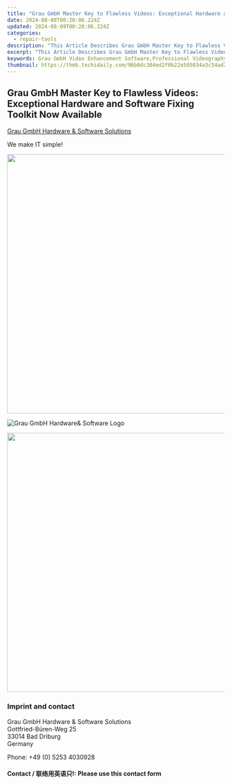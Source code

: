 ```yaml
---
title: "Grau GmbH Master Key to Flawless Videos: Exceptional Hardware and Software Fixing Toolkit Now Available"
date: 2024-08-08T00:28:06.224Z
updated: 2024-08-09T00:28:06.224Z
categories:
  - repair-tools
description: "This Article Describes Grau GmbH Master Key to Flawless Videos: Exceptional Hardware and Software Fixing Toolkit Now Available"
excerpt: "This Article Describes Grau GmbH Master Key to Flawless Videos: Exceptional Hardware and Software Fixing Toolkit Now Available"
keywords: Grau GmbH Video Enhancement Software,Professional Videography Tools,Advanced Hardware & Software Fixing Toolkit,Flawless Videos Master Key Solution,Top-Tier Video Editing Suite for Professionals,Ultimate Video Restoration Toolbox by Grau GmbH,Innovative Video Correction and Enhancement Techniques
thumbnail: https://thmb.techidaily.com/96b0dc304ed2f0b22e595834a3c54ad25662873342662329d5363509351a52f0.jpg
---
```


## Grau GmbH Master Key to Flawless Videos: Exceptional Hardware and Software Fixing Toolkit Now Available

[Grau GmbH Hardware & Software Solutions](https://main.grauonline.de/)

We make IT simple!

<!-- affiliate ads begin -->
<a href="https://appsumo.8odi.net/c/5597632/2082532/7443" target="_top" id="2082532"><img src="//a.impactradius-go.com/display-ad/7443-2082532" border="0" alt="" width="1200" height="600"/></a><img height="0" width="0" src="https://appsumo.8odi.net/i/5597632/2082532/7443" style="position:absolute;visibility:hidden;" border="0" />
<!-- affiliate ads end -->
![Grau GmbH Hardware& Software Logo](https://main.grauonline.de/wp-content/uploads/2021/05/output-onlinepngtools.png)

<!-- affiliate ads begin -->
<a href="https://appsumo.8odi.net/c/5597632/2068416/7443" target="_top" id="2068416"><img src="//a.impactradius-go.com/display-ad/7443-2068416" border="0" alt="" width="1200" height="600"/></a><img height="0" width="0" src="https://appsumo.8odi.net/i/5597632/2068416/7443" style="position:absolute;visibility:hidden;" border="0" />
<!-- affiliate ads end -->
### Imprint and contact

 Grau GmbH Hardware & Software Solutions  
 Gottfried-Büren-Weg 25  
 33014 Bad Driburg  
 Germany

Phone: +49 (0) 5253 4030928

#### Contact / 联络用英语只!: Please use this contact form

<ins class="adsbygoogle"
     style="display:block"
     data-ad-format="autorelaxed"
     data-ad-client="ca-pub-7571918770474297"
     data-ad-slot="1223367746"></ins>



<ins class="adsbygoogle"
     style="display:block"
     data-ad-client="ca-pub-7571918770474297"
     data-ad-slot="8358498916"
     data-ad-format="auto"
     data-full-width-responsive="true"></ins>



